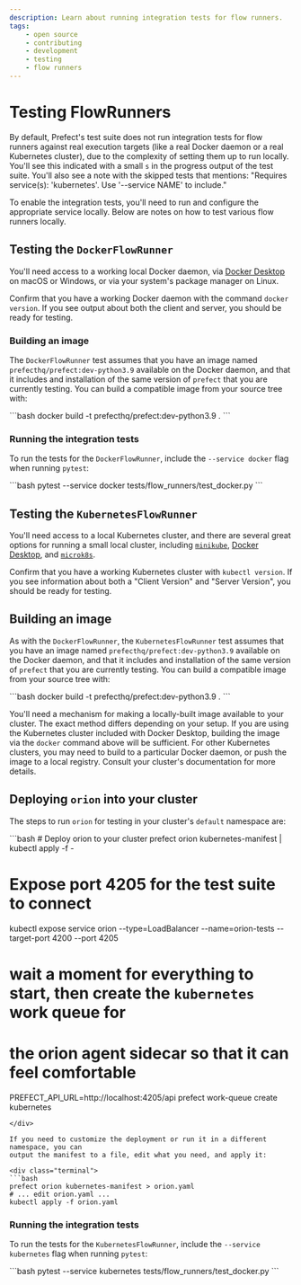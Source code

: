 ```yaml
---
description: Learn about running integration tests for flow runners.
tags:
    - open source
    - contributing
    - development
    - testing
    - flow runners
---
```


# Testing FlowRunners

By default, Prefect's test suite does not run integration tests for flow runners
against real execution targets (like a real Docker daemon or a real Kubernetes cluster),
due to the complexity of setting them up to run locally.  You'll see this indicated with
a small `s` in the progress output of the test suite.  You'll also see a note with the
skipped tests that mentions:  "Requires service(s): 'kubernetes'. Use '--service NAME'
to include."

To enable the integration tests, you'll need to run and configure the appropriate
service locally.  Below are notes on how to test various flow runners locally.

## Testing the `DockerFlowRunner`

You'll need access to a working local Docker daemon, via [Docker
Desktop](https://www.docker.com/products/docker-desktop/) on macOS or Windows, or via
your system's package manager on Linux.

Confirm that you have a working Docker daemon with the command `docker version`.  If you
see output about both the client and server, you should be ready for testing.

### Building an image

The `DockerFlowRunner` test assumes that you have an image named
`prefecthq/prefect:dev-python3.9` available on the Docker daemon, and that it includes
and installation of the same version of `prefect` that you are currently testing.  You
can build a compatible image from your source tree with:

<div class="terminal">
```bash
docker build -t prefecthq/prefect:dev-python3.9 .
```
</div>

### Running the integration tests

To run the tests for the `DockerFlowRunner`, include the `--service docker` flag when
running `pytest`:

<div class="terminal">
```bash
pytest --service docker tests/flow_runners/test_docker.py
```
</div>

## Testing the `KubernetesFlowRunner`

You'll need access to a local Kubernetes cluster, and there are several great options
for running a small local cluster, including
[`minikube`](https://minikube.sigs.k8s.io/docs/start/), [Docker
Desktop](https://www.docker.com/products/docker-desktop/), and
[`microk8s`](https://microk8s.io/).

Confirm that you have a working Kubernetes cluster with `kubectl version`.  If you see
information about both a "Client Version" and  "Server Version", you should be ready
for testing.

## Building an image

As with the `DockerFlowRunner`, the `KubernetesFlowRunner` test assumes that you have an
image named `prefecthq/prefect:dev-python3.9` available on the Docker daemon, and that
it includes and installation of the same version of `prefect` that you are currently
testing.  You can build a compatible image from your source tree with:

<div class="terminal">
```bash
docker build -t prefecthq/prefect:dev-python3.9 .
```
</div>

You'll need a mechanism for making a locally-built image available to your cluster.  The
exact method differs depending on your setup.  If you are using the Kubernetes cluster
included with Docker Desktop, building the image via the `docker` command above
will be sufficient.  For other Kubernetes clusters, you may need to build to a
particular Docker daemon, or push the image to a local registry.  Consult your cluster's
documentation for more details.

## Deploying `orion` into your cluster

The steps to run `orion` for testing in your cluster's `default` namespace are:

<div class="terminal">
```bash
# Deploy orion to your cluster
prefect orion kubernetes-manifest | kubectl apply -f -

# Expose port 4205 for the test suite to connect
kubectl expose service orion --type=LoadBalancer --name=orion-tests --target-port 4200 --port 4205

# wait a moment for everything to start, then create the `kubernetes` work queue for
# the orion agent sidecar so that it can feel comfortable
PREFECT_API_URL=http://localhost:4205/api prefect work-queue create kubernetes
```
</div>

If you need to customize the deployment or run it in a different namespace, you can
output the manifest to a file, edit what you need, and apply it:

<div class="terminal">
```bash
prefect orion kubernetes-manifest > orion.yaml
# ... edit orion.yaml ...
kubectl apply -f orion.yaml
```
</div>

### Running the integration tests

To run the tests for the `KubernetesFlowRunner`, include the `--service kubernetes` flag
when running `pytest`:

<div class="terminal">
```bash
pytest --service kubernetes tests/flow_runners/test_docker.py
```
</div>
